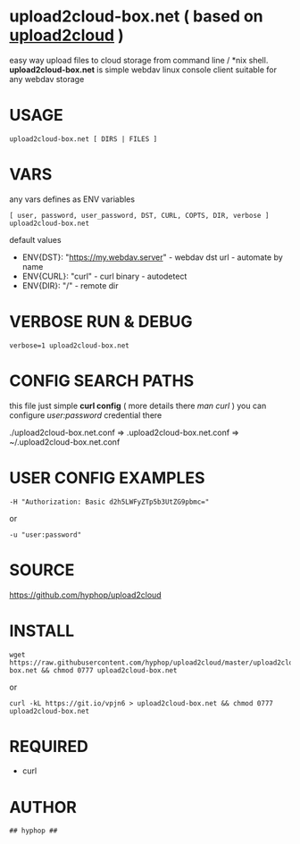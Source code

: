 
# upload2cloud-box.net ( based on [upload2cloud](https://github.com/hyphop/upload2cloud/) )

easy way upload files to cloud storage from command line / *nix shell.
**upload2cloud-box.net** is simple webdav linux console client suitable for any webdav storage

# USAGE 

    upload2cloud-box.net [ DIRS | FILES ]

# VARS

any vars defines as ENV variables

    [ user, password, user_password, DST, CURL, COPTS, DIR, verbose ] upload2cloud-box.net

default values

+ ENV{DST}: "https://my.webdav.server" - webdav dst url - automate by name
+ ENV{CURL}: "curl" - curl binary - autodetect
+ ENV{DIR}: "/" - remote dir

# VERBOSE RUN & DEBUG

    verbose=1 upload2cloud-box.net

# CONFIG SEARCH PATHS

this file just simple **curl config** ( more details there *man curl* )
you can configure *user:password* credential there 

./upload2cloud-box.net.conf => .upload2cloud-box.net.conf => ~/.upload2cloud-box.net.conf


# USER CONFIG EXAMPLES

    -H "Authorization: Basic d2h5LWFyZTp5b3UtZG9pbmc="
or

    -u "user:password"

# SOURCE

https://github.com/hyphop/upload2cloud

# INSTALL

    wget https://raw.githubusercontent.com/hyphop/upload2cloud/master/upload2cloud-box.net && chmod 0777 upload2cloud-box.net

or
    
    curl -kL https://git.io/vpjn6 > upload2cloud-box.net && chmod 0777 upload2cloud-box.net

# REQUIRED

+ curl

# AUTHOR

    ## hyphop ##


